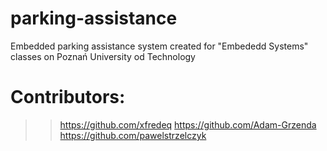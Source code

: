# parking-assistance
Embedded parking assistance system created for "Embededd Systems" classes on Poznań University od Technology

# Contributors:
>> https://github.com/xfredeq
>> https://github.com/Adam-Grzenda
>> https://github.com/pawelstrzelczyk
